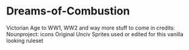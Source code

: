 # Dreams-of-Combustion
Victorian Age to WW1, WW2 and way more stuff to come in
credits: Nounproject: icons
Original Unciv Sprites used or edited for this vanilla looking ruleset
